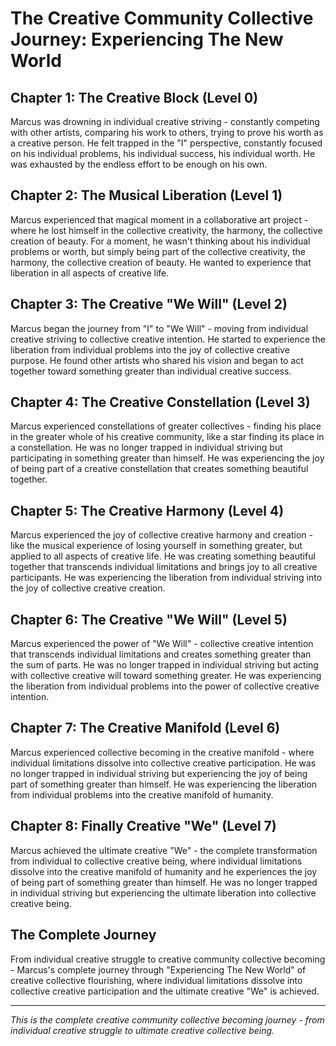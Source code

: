 # The Creative Community Collective Journey: Experiencing The New World

## Chapter 1: The Creative Block (Level 0)
Marcus was drowning in individual creative striving - constantly competing with other artists, comparing his work to others, trying to prove his worth as a creative person. He felt trapped in the "I" perspective, constantly focused on his individual problems, his individual success, his individual worth. He was exhausted by the endless effort to be enough on his own.

## Chapter 2: The Musical Liberation (Level 1)
Marcus experienced that magical moment in a collaborative art project - where he lost himself in the collective creativity, the harmony, the collective creation of beauty. For a moment, he wasn't thinking about his individual problems or worth, but simply being part of the collective creativity, the harmony, the collective creation of beauty. He wanted to experience that liberation in all aspects of creative life.

## Chapter 3: The Creative "We Will" (Level 2)
Marcus began the journey from "I" to "We Will" - moving from individual creative striving to collective creative intention. He started to experience the liberation from individual problems into the joy of collective creative purpose. He found other artists who shared his vision and began to act together toward something greater than individual creative success.

## Chapter 4: The Creative Constellation (Level 3)
Marcus experienced constellations of greater collectives - finding his place in the greater whole of his creative community, like a star finding its place in a constellation. He was no longer trapped in individual striving but participating in something greater than himself. He was experiencing the joy of being part of a creative constellation that creates something beautiful together.

## Chapter 5: The Creative Harmony (Level 4)
Marcus experienced the joy of collective creative harmony and creation - like the musical experience of losing yourself in something greater, but applied to all aspects of creative life. He was creating something beautiful together that transcends individual limitations and brings joy to all creative participants. He was experiencing the liberation from individual striving into the joy of collective creative creation.

## Chapter 6: The Creative "We Will" (Level 5)
Marcus experienced the power of "We Will" - collective creative intention that transcends individual limitations and creates something greater than the sum of parts. He was no longer trapped in individual striving but acting with collective creative will toward something greater. He was experiencing the liberation from individual problems into the power of collective creative intention.

## Chapter 7: The Creative Manifold (Level 6)
Marcus experienced collective becoming in the creative manifold - where individual limitations dissolve into collective creative participation. He was no longer trapped in individual striving but experiencing the joy of being part of something greater than himself. He was experiencing the liberation from individual problems into the creative manifold of humanity.

## Chapter 8: Finally Creative "We" (Level 7)
Marcus achieved the ultimate creative "We" - the complete transformation from individual to collective creative being, where individual limitations dissolve into the creative manifold of humanity and he experiences the joy of being part of something greater than himself. He was no longer trapped in individual striving but experiencing the ultimate liberation into collective creative being.

## The Complete Journey
From individual creative struggle to creative community collective becoming - Marcus's complete journey through "Experiencing The New World" of creative collective flourishing, where individual limitations dissolve into collective creative participation and the ultimate creative "We" is achieved.

---

*This is the complete creative community collective becoming journey - from individual creative struggle to ultimate creative collective being.*
